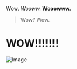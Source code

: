 Wow. 
*Wooww.* 
**Wooowww.**
> Wow?
> Wow.
# WOW!!!!!!!

![Image](https://th.bing.com/th/id/R.9a80c0f71e6345e02afa669c7f8797d4?rik=BcmjRSfDrQPuJA&pid=ImgRaw&r=0)
